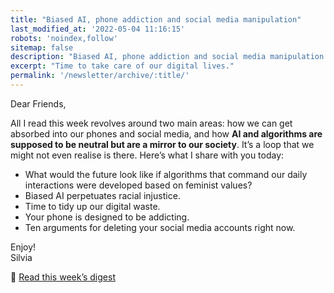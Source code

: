```yaml
---
title: "Biased AI, phone addiction and social media manipulation"
last_modified_at: '2022-05-04 11:16:15'
robots: 'noindex,follow'
sitemap: false
description: "Biased AI, phone addiction and social media manipulation."
excerpt: "Time to take care of our digital lives."
permalink: '/newsletter/archive/:title/'
---
```

Dear Friends,

All I read this week revolves around two main areas: how we can get absorbed into our phones and social media, and how **AI and algorithms are supposed to be neutral but are a mirror to our society**. It’s a loop that we might not even realise is there. Here’s what I share with you today:

<ul class="smd-ul">
  <li>What would the future look like if algorithms that command our daily interactions were developed based on feminist values?</li>
  <li>Biased AI perpetuates racial injustice.</li>
  <li>Time to tidy up our digital waste.</li>
  <li>Your phone is designed to be addicting.</li>
  <li>Ten arguments for deleting your social media accounts right now.</li>
</ul>

<p class="detached">Enjoy!<br>
Silvia</p>

<p class="detached">🔗 <a href="https://silviamaggidesign.com/design-digested/biased-ai/">Read this week’s digest</a></p>